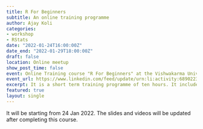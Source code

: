 ```yaml
---
title: R For Beginners
subtitle: An online training programme
author: Ajay Koli
categories:
- workshop
- RStats
date: "2022-01-24T16:00:00Z"
date_end: "2022-01-29T18:00:00Z"
draft: false
location: Online meetup
show_post_time: false
event: Online Training course "R For Beginners" at the Vishwakarma University - Pune, India
event_url: https://www.linkedin.com/feed/update/urn:li:activity:6890223709387636736/
excerpt: It is a short term training programme of ten hours. It includes the basics of R and RStudio; dynamic documents using r markdown, data visualisation using ggplot2, data wrangling using dplyr and slide crafting using xaringan.
featured: true
layout: single
---
```


It will be starting from 24 Jan 2022. The slides and videos will be updated after completing this course. 

